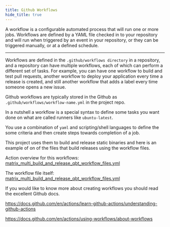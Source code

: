 ```yaml
---
title: Github Workflows
hide_title: true
---
```


A workflow is a configurable automated process that will run one or more jobs. Workflows are defined by a YAML file checked in to your repository and will run when triggered by an event in your repository, or they can be triggered manually, or at a defined schedule.

---

Workflows are defined in the `.github/workflows directory` in a repository, and a repository can have multiple workflows, each of which can perform a different set of tasks. For example, you can have one workflow to build and test pull requests, another workflow to deploy your application every time a release is created, and still another workflow that adds a label every time someone opens a new issue.

Github workflows are typically stored in the Github as `.github/workflows/workflow-name.yml` in the project repo.

In a nutshell a workflow is a special syntax to define some tasks you want done on what are called runners like `ubuntu-latest`.

You use a combination of `yaml` and scripting/shell languages to define the some criteria and then create steps towards completion of a job.

This project uses them to build and release static binaries and here is an example of on of the files that build releases using the workflow files.

Action overview for this workflows: [matrix_multi_build_and_release_qbt_workflow_files.yml](https://github.com/userdocs/qbittorrent-nox-static/actions/workflows/matrix_multi_build_and_release_qbt_workflow_files.yml)

The workflow file itself: [matrix_multi_build_and_release_qbt_workflow_files.yml](https://github.com/userdocs/qbittorrent-nox-static/blob/master/.github/workflows/matrix_multi_build_and_release_qbt_workflow_files.yml)

If you would like to know more about creating workflows you should read the excellent Github docs.

https://docs.github.com/en/actions/learn-github-actions/understanding-github-actions

https://docs.github.com/en/actions/using-workflows/about-workflows
